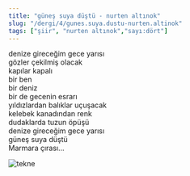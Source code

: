 ```yaml
---
title: "güneş suya düştü - nurten altınok"
slug: "/dergi/4/gunes.suya.dustu-nurten.altinok"
tags: ["şiir", "nurten altınok","sayı:dört"]
---
```

denize gireceğim gece yarısı  
gözler çekilmiş olacak\
kapılar kapalı\
bir ben\
bir deniz\
bir de gecenin esrarı\
yıldızlardan balıklar uçuşacak\
kelebek kanadından renk\
dudaklarda tuzun öpüşü\
denize gireceğim gece yarısı\
güneş suya düştü\
Marmara çırası...

![tekne](/img/4.33.jpg)